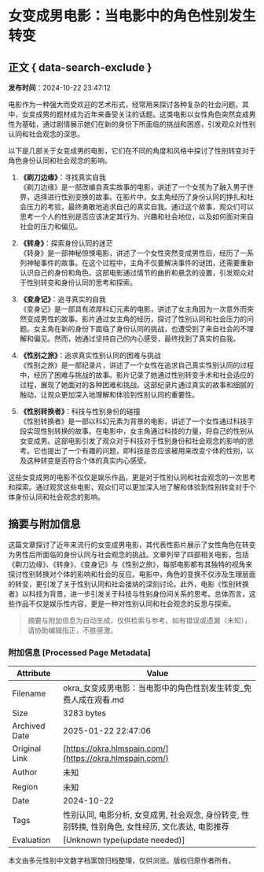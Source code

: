 # 女变成男电影：当电影中的角色性别发生转变

## 正文 { data-search-exclude }


**发布时间**：2024-10-22 23:47:12

电影作为一种强大而受欢迎的艺术形式，经常用来探讨各种复杂的社会问题。其中，女变成男的题材成为近年来备受关注的话题。这类电影以女性角色突然变成男性为基础，通过剧情展示她们在新的身份下所面临的挑战和困惑，引发观众对性别认同和社会观念的深思。

以下是几部关于女变成男的电影，它们在不同的角度和风格中探讨了性别转变对于角色身份认同和社会观念的影响。

1. **《剃刀边缘》**：寻找真实自我  
   《剃刀边缘》是一部改编自真实故事的电影，讲述了一个女孩为了融入男子世界，选择进行性别变换的故事。在影片中，女主角经历了身份认同的挣扎和社会压力的考验，最终勇敢地追求自己的真实自我。通过这个故事，观众们可以思考一个人的性别是否应该决定其行为、兴趣和社会地位，以及如何面对来自社会的压力和偏见。

2. **《转身》**：探索身份认同的迷茫  
   《转身》是一部神秘惊悚电影，讲述了一个女性突然变成男性后，经历了一系列神秘事件的故事。在这个过程中，主角不仅要解决事件的谜团，还需要重新认识自己的身份和角色。这部电影通过情节的曲折和悬念的设置，引发观众对于性别转变和身份认同的思考和探索。

3. **《变身记》**：追寻真实的自我  
   《变身记》是一部具有浓厚科幻元素的电影，讲述了女主角因为一次意外而突然变成男性的故事。影片通过女主角的经历，探讨了性别认同和社会压力的问题。女主角在新的身份下面临了身份认同的挑战，也遭受到了来自社会的不理解和偏见。然而，她通过坚持自己的内心感受，最终找到了真实的自我。

4. **《性别之旅》**：追求真实性别认同的困难与挑战  
   《性别之旅》是一部纪录片，讲述了一个女性在追求自己真实性别认同的过程中，经历了困难与挑战的故事。影片记录了她通过性别转变手术和社会适应的过程，展现了她面对的各种困难和挑战。这部纪录片通过真实的故事和细腻的触动，让观众更加深入地理解和体验到性别认同的重要性。

5. **《性别转换者》**：科技与性别身份的碰撞  
   《性别转换者》是一部以科幻元素为背景的电影，讲述了一个女性通过科技手段实现性别转换的故事。在电影中，女主角通过科技的力量，将自己的性别从女变成男。这部电影引发了观众对于科技对于性别身份和社会观念的影响的思考。它也提出了一个有趣的问题，即科技是否应该被用来改变个体的性别，以及这种转变是否符合个体的真实内心感受。

这些女变成男的电影不仅仅是娱乐作品，更是对于性别认同和社会观念的一次思考和探索。通过观赏这些电影，观众们可以更加深入地了解和体验到性别转变对于个体身份认同和社会观念的影响。
<!-- tcd_original_link https://okra.hlmspain.com/ -->


## 摘要与附加信息

<!-- tcd_abstract -->
这篇文章探讨了近年来流行的女变成男电影，其代表性影片展示了女性角色在转变为男性后所面临的身份认同与社会观念的挑战。文章列举了四部相关电影，包括《剃刀边缘》、《转身》、《变身记》与《性别之旅》，每部电影都有其独特的视角来探讨性别转换对个体的影响和社会的反应。电影中，角色的变换不仅涉及生理层面的转变，更引发了关于性别认同和社会接纳的深刻讨论。此外，电影《性别转换者》以科技为背景，进一步引发关于科技与性别身份间关系的思考。总体而言，这些作品不仅是娱乐性内容，更是一种对性别认同和社会观念的反思与探索。
<!-- tcd_abstract_end -->

> 摘要与附加信息为自动生成，仅供检索与参考。如有错误或遗漏（未知），请协助编辑指正，不胜感激。

### 附加信息 [Processed Page Metadata]

| Attribute       | Value                                  |
|-----------------|----------------------------------------|
| Filename        | okra_女变成男电影：当电影中的角色性别发生转变_免费人成在观看.md                             |
| Size            | 3283 bytes                           |
| Archived Date   | 2025-01-22 22:47:06                             |
| Original Link   | [https://okra.hlmspain.com/](https://okra.hlmspain.com/)                       |
| Author          | 未知                               |
| Region          | 未知                               |
| Date            | 2024-10-22                                 |
| Tags            | 性别认同, 电影分析, 女变成男, 社会观念, 身份转变, 性别转换, 性别角色, 女性经历, 文化表达, 电影推荐                                 |
| Evaluation            | [Unknown type(update needed)]                                 |
<!-- tcd_table_end -->

本文由多元性别中文数字档案馆归档整理，仅供浏览。版权归原作者所有。
